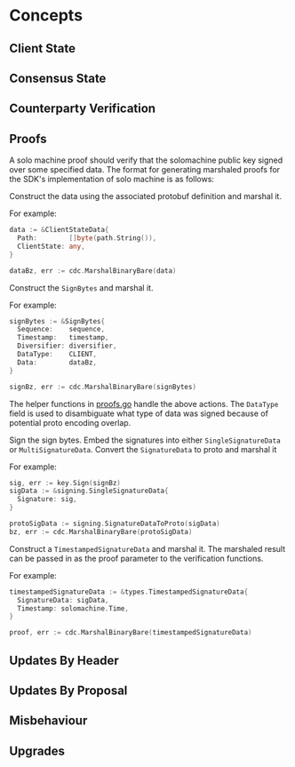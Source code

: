<!--
order: 1
-->

# Concepts

## Client State

## Consensus State

## Counterparty Verification

## Proofs

A solo machine proof should verify that the solomachine public key signed
over some specified data. The format for generating marshaled proofs for
the SDK's implementation of solo machine is as follows:

Construct the data using the associated protobuf definition and marshal it.

For example:

```go
data := &ClientStateData{
  Path:        []byte(path.String()),
  ClientState: any,
}

dataBz, err := cdc.MarshalBinaryBare(data)
```

Construct the `SignBytes` and marshal it.

For example:

```go
signBytes := &SignBytes{
  Sequence:    sequence,
  Timestamp:   timestamp,
  Diversifier: diversifier,
  DataType:    CLIENT,
  Data:        dataBz,
}

signBz, err := cdc.MarshalBinaryBare(signBytes)
```

The helper functions in [proofs.go](../types/proofs.go) handle the above actions.
The `DataType` field is used to disambiguate what type of data was signed because
of potential proto encoding overlap.

Sign the sign bytes. Embed the signatures into either `SingleSignatureData` or
`MultiSignatureData`. Convert the `SignatureData` to proto and marshal it

For example:

```go
sig, err := key.Sign(signBz)
sigData := &signing.SingleSignatureData{
  Signature: sig,
}

protoSigData := signing.SignatureDataToProto(sigData)
bz, err := cdc.MarshalBinaryBare(protoSigData)
```

Construct a `TimestampedSignatureData` and marshal it. The marshaled result can be
passed in as the proof parameter to the verification functions.

For example:

```go
timestampedSignatureData := &types.TimestampedSignatureData{
  SignatureData: sigData,
  Timestamp: solomachine.Time,
}

proof, err := cdc.MarshalBinaryBare(timestampedSignatureData)
```

## Updates By Header


## Updates By Proposal

## Misbehaviour

## Upgrades
